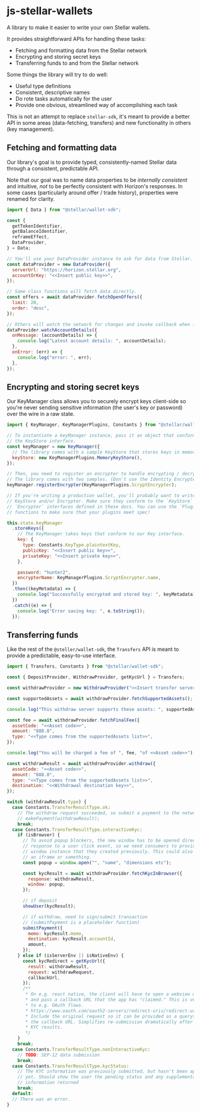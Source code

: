 # js-stellar-wallets

A library to make it easier to write your own Stellar wallets.

It provides straightforward APIs for handling these tasks:

- Fetching and formatting data from the Stellar network
- Encrypting and storing secret keys
- Transferring funds to and from the Stellar network

Some things the library will try to do well:

- Useful type definitions
- Consistent, descriptive names
- Do rote tasks automatically for the user
- Provide one obvious, streamlined way of accomplishing each task

This is not an attempt to replace `stellar-sdk`, it's meant to provide a better
API in some areas (data-fetching, transfers) and new functionality in others
(key management).

## Fetching and formatting data

Our library's goal is to provide typed, consistently-named Stellar data through
a consistent, predictable API.

Note that our goal was to name data properties to be _internally consistent_ and
intuitive, _not_ to be perfectly consistent with Horizon's responses. In some
cases (particularly around offer / trade history), properties were renamed for
clarity.

```js
import { Data } from "@stellar/wallet-sdk";

const {
  getTokenIdentifier,
  getBalanceIdentifier,
  reframeEffect,
  DataProvider,
} = Data;

// You'll use your DataProvider instance to ask for data from Stellar.
const dataProvider = new DataProvider({
  serverUrl: "https://horizon.stellar.org",
  accountOrKey: "<<Insert public key>>",
});

// Some class functions will fetch data directly.
const offers = await dataProvider.fetchOpenOffers({
  limit: 20,
  order: "desc",
});

// Others will watch the network for changes and invoke callback when it happens.
dataProvider.watchAccountDetails({
  onMessage: (accountDetails) => {
    console.log("Latest account details: ", accountDetails);
  },
  onError: (err) => {
    console.log("error: ", err);
  },
});
```

## Encrypting and storing secret keys

Our KeyManager class allows you to securely encrypt keys client-side so you're
never sending sensitive information (the user's key or password) over the wire
in a raw state.

```js
import { KeyManager, KeyManagerPlugins, Constants } from "@stellar/wallet-sdk";

// To instantiate a keyManager instance, pass it an object that conforms to
// the KeyStore interface.
const keyManager = new KeyManager({
  // The library comes with a sample KeyStore that stores keys in memory.
  keyStore: new KeyManagerPlugins.MemoryKeyStore(),
});

// Then, you need to register an encrypter to handle encrypting / decrypting keys.
// The library comes with two samples. (Don't use the Identity Encrypter in prod!)
keyManager.registerEncrypter(KeyManagerPlugins.ScryptEncrypter);

// If you're writing a production wallet, you'll probably want to write your own
// KeyStore and/or Encrypter. Make sure they conform to the `KeyStore` and
// `Encrypter` interfaces defined in these docs. You can use the `PluginTesting`
// functions to make sure that your plugins meet spec!

this.state.keyManager
  .storeKeys({
    // The KeyManager takes keys that conform to our Key interface.
    key: {
      type: Constants.KeyType.plaintextKey,
      publicKey: "<<Insert public key>>",
      privateKey: "<<Insert private key>>",
    },

    password: "hunter2",
    encrypterName: KeyManagerPlugins.ScryptEncrypter.name,
  })
  .then((keyMetadata) => {
    console.log("Successfully encrypted and stored key: ", keyMetadata);
  })
  .catch((e) => {
    console.log("Error saving key: ", e.toString());
  });
```

## Transferring funds

Like the rest of the `@steller/wallet-sdk`, the `Transfers` API is meant to
provide a predictable, easy-to-use interface.

```js
import { Transfers, Constants } from "@stellar/wallet-sdk";

const { DepositProvider, WithdrawProvider, getKycUrl } = Transfers;

const withdrawProvider = new WithdrawProvider("<<Insert transfer server URL>>");

const supportedAssets = await withdrawProvider.fetchSupportedAssets();

console.log("This withdraw server supports these assets: ", supportedAssets);

const fee = await withdrawProvider.fetchFinalFee({
  assetCode: "<<Asset code>>",
  amount: "888.8",
  type: "<<Type comes from the supportedAssets list>>",
});

console.log("You will be charged a fee of ", fee, "of <<Asset code>>");

const withdrawResult = await withdrawProvider.withdraw({
  assetCode: "<<Asset code>>",
  amount: "888.8",
  type: "<<Type comes from the supportedAssets list>>",
  destination: "<<Withdrawal destination key>>",
});

switch (withdrawResult.type) {
  case Constants.TransferResultType.ok:
    // The withdraw request succeeded, so submit a payment to the network.
    // makePayment(withdrawResult);
    break;
  case Constants.TransferResultType.interactiveKyc:
    if (isBrowser) {
      // To avoid popup blockers, the new window has to be opened directly in
      // response to a user click event, so we need consumers to provide us a
      // window instance that they created previously. This could also be done in
      // an iframe or something.
      const popup = window.open("", "name", "dimensions etc");

      const kycResult = await withdrawProvider.fetchKycInBrowser({
        response: withdrawResult,
        window: popup,
      });

      // if deposit
      showUser(kycResult);

      // if withdraw, need to sign/submit transaction
      // (submitPayment is a placeholder function)
      submitPayment({
        memo: kycResult.memo,
        destination: kycResult.accountId,
        amount,
      });
    } else if (isServerEnv || isNativeEnv) {
      const kycRedirect = getKycUrl({
        result: withdrawResult,
        request: withdrawRequest,
        callbackUrl,
      });
      /**
       * On e.g. react native, the client will have to open a webview manually
       * and pass a callback URL that the app has "claimed." This is very similar
       * to e.g. OAuth flows.
       * https://www.oauth.com/oauth2-servers/redirect-uris/redirect-uris-native-apps/
       * Include the original request so it can be provided as a querystring to
       * the callback URL. Simplifies re-submission dramatically after receiving
       * KYC results.
       */
    }
    break;
  case Constants.TransferResultType.nonInteractiveKyc:
    // TODO: SEP-12 data submission
    break;
  case Constants.TransferResultType.kycStatus:
    // The KYC information was previously submitted, but hasn't been approved
    // yet. Should show the user the pending status and any supplemental
    // information returned
    break;
  default:
  // There was an error.
}
```
